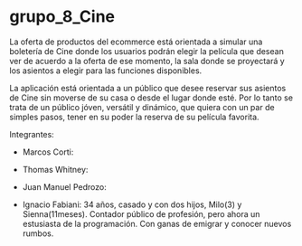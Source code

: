 # grupo_8_Cine

La oferta de productos del ecommerce está orientada a simular una boletería de Cine donde los usuarios podrán elegir la película que desean ver de acuerdo a la oferta de ese momento, la sala donde se proyectará y los asientos a elegir para las funciones disponibles.

La aplicación está orientada a un público que desee reservar sus asientos de Cine sin moverse de su casa o desde el lugar donde esté. Por lo tanto se trata de un público jóven, versátil y dinámico, que quiera con un par de simples pasos, tener en su poder la reserva de su película favorita.

Integrantes:

- Marcos Corti: 

- Thomas Whitney:

- Juan Manuel Pedrozo:

- Ignacio Fabiani: 34 años, casado y con dos hijos, Milo(3) y Sienna(11meses). Contador público de profesión, pero ahora un estusiasta de la programación. Con ganas de emigrar y conocer nuevos rumbos.
